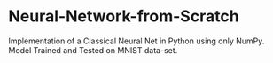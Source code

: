 # Neural-Network-from-Scratch
Implementation of a Classical Neural Net in Python using only NumPy. Model Trained and Tested on MNIST data-set. 
